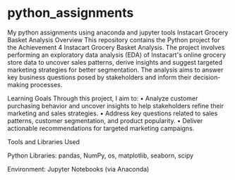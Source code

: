 # python_assignments
My python assignments using anaconda and jupyter tools
Instacart Grocery Basket Analysis
Overview
This repository contains the Python project for the Achievement 4 Instacart Grocery Basket Analysis. The project involves performing an exploratory data analysis (EDA) of Instacart's online grocery store data to uncover sales patterns, derive insights and suggest targeted marketing strategies for better segmentation. The analysis aims to answer key business questions posed by stakeholders and inform their decision-making processes.

Learning Goals
Through this project, I aim to:
•	Analyze customer purchasing behavior and uncover insights to help stakeholders refine their marketing and sales strategies.
•	Address key questions related to sales patterns, customer segmentation, and product popularity.
•	Deliver actionable recommendations for targeted marketing campaigns.

Tools and Libraries Used

Python Libraries: pandas, NumPy, os, matplotlib, seaborn, scipy

Environment: Jupyter Notebooks (via Anaconda)



